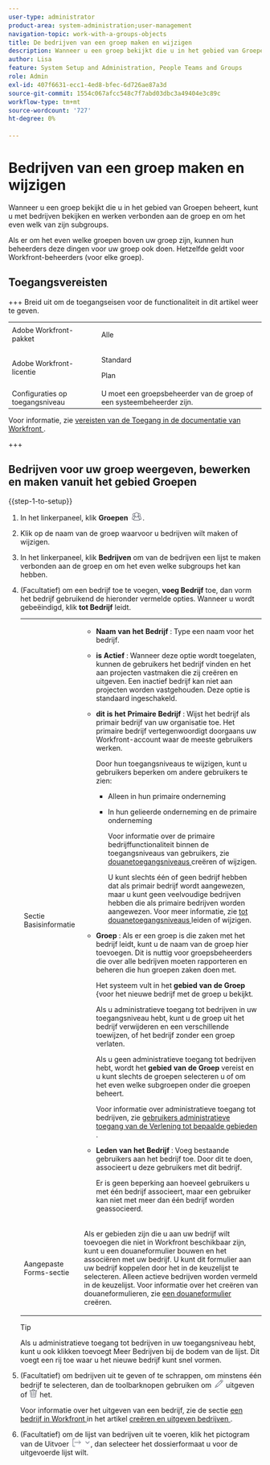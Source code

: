 ```yaml
---
user-type: administrator
product-area: system-administration;user-management
navigation-topic: work-with-a-groups-objects
title: De bedrijven van een groep maken en wijzigen
description: Wanneer u een groep bekijkt die u in het gebied van Groepen beheert, kunt u met bedrijven bekijken en werken verbonden aan de groep en om het even welk van zijn subgroups.
author: Lisa
feature: System Setup and Administration, People Teams and Groups
role: Admin
exl-id: 407f6631-ecc1-4ed8-bfec-6d726ae87a3d
source-git-commit: 1554c067afcc548c7f7abd03dbc3a49404e3c89c
workflow-type: tm+mt
source-wordcount: '727'
ht-degree: 0%

---
```


# Bedrijven van een groep maken en wijzigen

Wanneer u een groep bekijkt die u in het gebied van Groepen beheert, kunt u met bedrijven bekijken en werken verbonden aan de groep en om het even welk van zijn subgroups.

Als er om het even welke groepen boven uw groep zijn, kunnen hun beheerders deze dingen voor uw groep ook doen. Hetzelfde geldt voor Workfront-beheerders (voor elke groep).

## Toegangsvereisten

+++ Breid uit om de toegangseisen voor de functionaliteit in dit artikel weer te geven.

<table style="table-layout:auto"> 
 <col> 
 <col> 
 <tbody> 
  <tr> 
   <td>Adobe Workfront-pakket</td> 
   <td><p>Alle</p></td> 
  </tr> 
  <tr> 
   <td>Adobe Workfront-licentie</td> 
   <td><p>Standard</p>
       <p>Plan</p></td>
  </tr>
  <tr> 
   <td>Configuraties op toegangsniveau</td> 
   <td>U moet een groepsbeheerder van de groep of een systeembeheerder zijn.</td>
  </tr>
 </tbody> 
</table>

Voor informatie, zie [ vereisten van de Toegang in de documentatie van Workfront ](/help/quicksilver/administration-and-setup/add-users/access-levels-and-object-permissions/access-level-requirements-in-documentation.md).

+++

## Bedrijven voor uw groep weergeven, bewerken en maken vanuit het gebied Groepen

{{step-1-to-setup}}

1. In het linkerpaneel, klik **Groepen** ![ Groepen ](assets/groups-icon.png).

1. Klik op de naam van de groep waarvoor u bedrijven wilt maken of wijzigen.
1. In het linkerpaneel, klik **Bedrijven** om van de bedrijven een lijst te maken verbonden aan de groep en om het even welke subgroups het kan hebben.
1. (Facultatief) om een bedrijf toe te voegen, **voeg Bedrijf** toe, dan vorm het bedrijf gebruikend de hieronder vermelde opties. Wanneer u wordt gebeëindigd, klik **tot Bedrijf** leidt.

   <table style="table-layout:auto"> 
    <col> 
    <col> 
    <tbody> 
     <tr> 
      <td role="rowheader">Sectie Basisinformatie</td> 
      <td> 
       <ul> 
        <li> <p><b> Naam van het Bedrijf </b>: Type een naam voor het bedrijf.</p> </li> 
        <li> <p><b> is Actief </b>: Wanneer deze optie wordt toegelaten, kunnen de gebruikers het bedrijf vinden en het aan projecten vastmaken die zij creëren en uitgeven. Een inactief bedrijf kan niet aan projecten worden vastgehouden. Deze optie is standaard ingeschakeld.</p> </li> 
        <li> <p><b> dit is het Primaire Bedrijf </b>: Wijst het bedrijf als primair bedrijf van uw organisatie toe. Het primaire bedrijf vertegenwoordigt doorgaans uw Workfront-account waar de meeste gebruikers werken.</p> <p>Door hun toegangsniveaus te wijzigen, kunt u gebruikers beperken om andere gebruikers te zien:</p> 
         <ul> 
          <li>Alleen in hun primaire onderneming</li> 
          <li> <p>In hun gelieerde onderneming en de primaire onderneming</p> <p>Voor informatie over de primaire bedrijffunctionaliteit binnen de toegangsniveaus van gebruikers, zie <a href="../../../administration-and-setup/add-users/configure-and-grant-access/create-modify-access-levels.md" class="MCXref xref" data-mc-variable-override=""> douanetoegangsniveaus </a> creëren of wijzigen.</p> <p>U kunt slechts één of geen bedrijf hebben dat als primair bedrijf wordt aangewezen, maar u kunt geen veelvoudige bedrijven hebben die als primaire bedrijven worden aangewezen. Voor meer informatie, zie <a href="../../../administration-and-setup/add-users/configure-and-grant-access/create-modify-access-levels.md" class="MCXref xref" data-mc-variable-override=""> tot douanetoegangsniveaus </a> leiden of wijzigen.</p> </li> 
         </ul> </li> 
        <li> <p><b> Groep </b>: Als er een groep is die zaken met het bedrijf leidt, kunt u de naam van de groep hier toevoegen. Dit is nuttig voor groepsbeheerders die over alle bedrijven moeten rapporteren en beheren die hun groepen zaken doen met.</p> <p data-mc-conditions="SnippetConditions-wf-groups.groups">Het systeem vult in het <strong> gebied van de Groep </strong> {voor het nieuwe bedrijf met de groep u bekijkt.</p> <p data-mc-conditions="SnippetConditions-wf-groups.groups">Als u administratieve toegang tot bedrijven in uw toegangsniveau hebt, kunt u de groep uit het bedrijf verwijderen en een verschillende toewijzen, of het bedrijf zonder een groep verlaten.</p> <p data-mc-conditions="SnippetConditions-wf-groups.groups">Als u geen administratieve toegang tot bedrijven hebt, wordt het <strong> gebied van de Groep </strong> vereist en u kunt slechts de groepen selecteren u of om het even welke subgroepen onder die groepen beheert.</p> <p data-mc-conditions="SnippetConditions-wf-groups.groups">Voor informatie over administratieve toegang tot bedrijven, zie <a href="../../../administration-and-setup/add-users/configure-and-grant-access/grant-users-admin-access-certain-areas.md" class="MCXref xref" data-mc-variable-override=""> gebruikers administratieve toegang van de Verlening tot bepaalde gebieden </a>.</p> </li> 
        <li> <p><b> Leden van het Bedrijf </b>: Voeg bestaande gebruikers aan het bedrijf toe. Door dit te doen, associeert u deze gebruikers met dit bedrijf.</p> <p>Er is geen beperking aan hoeveel gebruikers u met één bedrijf associeert, maar een gebruiker kan niet met meer dan één bedrijf worden geassocieerd.</p> </li> 
       </ul> </td> 
     </tr>
     <tr> 
      <td role="rowheader">Aangepaste Forms-sectie</td> 
      <td> <p>Als er gebieden zijn die u aan uw bedrijf wilt toevoegen die niet in Workfront beschikbaar zijn, kunt u een douaneformulier bouwen en het associëren met uw bedrijf. U kunt dit formulier aan uw bedrijf koppelen door het in de keuzelijst te selecteren. Alleen actieve bedrijven worden vermeld in de keuzelijst. Voor informatie over het creëren van douaneformulieren, zie <a href="/help/quicksilver/administration-and-setup/customize-workfront/create-manage-custom-forms/form-designer/design-a-form/design-a-form.md"> een douaneformulier </a> creëren. </p> </td> 
     </tr> 
    </tbody> 
   </table>

   >[!TIP]
   >
   >Als u administratieve toegang tot bedrijven in uw toegangsniveau hebt, kunt u ook klikken toevoegt Meer Bedrijven bij de bodem van de lijst. Dit voegt een rij toe waar u het nieuwe bedrijf kunt snel vormen.

1. (Facultatief) om bedrijven uit te geven of te schrappen, om minstens één bedrijf te selecteren, dan de toolbarknopen gebruiken om ![ uit te geven pictogram ](assets/edit-icon.png) uitgeven of ![ schrap pictogram ](assets/delete.png) het.

   Voor informatie over het uitgeven van een bedrijf, zie de sectie [ een bedrijf in Workfront ](../../../administration-and-setup/set-up-workfront/organizational-setup/create-and-edit-companies.md#adding-a-company-to-workfront) in het artikel [ creëren en uitgeven bedrijven ](../../../administration-and-setup/set-up-workfront/organizational-setup/create-and-edit-companies.md).

1. (Facultatief) om de lijst van bedrijven uit te voeren, klik het pictogram van de Uitvoer ![ ](assets/export.png), dan selecteer het dossierformaat u voor de uitgevoerde lijst wilt.
